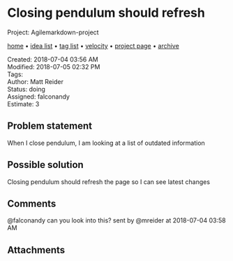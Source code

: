 # Closing pendulum should refresh

Project: Agilemarkdown-project

[home](../index.md) • [idea list](../ideas.md) • [tag list](../tags.md) • [velocity](../velocity.md) • [project page](../agilemarkdown-project.md) • [archive](archive.md)

Created: 2018-07-04 03:56 AM  
Modified: 2018-07-05 02:32 PM  
Tags:   
Author: Matt Reider  
Status: doing  
Assigned: falconandy  
Estimate: 3  

## Problem statement

When I close pendulum, I am looking at a list of outdated information

## Possible solution

Closing pendulum should refresh the page so I can see latest changes

## Comments

@falconandy can you look into this?
sent by @mreider at 2018-07-04 03:58 AM

## Attachments

